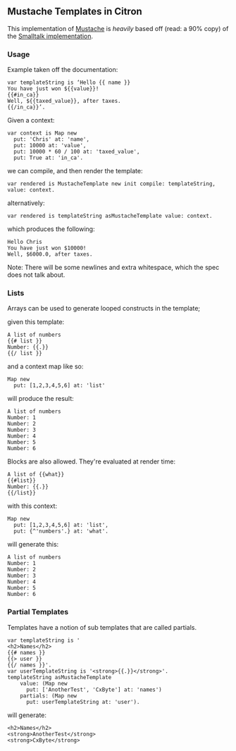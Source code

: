 ## Mustache Templates in Citron

This implementation of [Mustache](https://mustache.github.io) is _heavily_ based off (read: a 90% copy) of the [Smalltalk implementation](https://github.com/noha/mustache).

### Usage
Example taken off the documentation:

```
var templateString is ‘Hello {{ name }}
You have just won ${{value}}!
{{#in_ca}}
Well, ${{taxed_value}}, after taxes.
{{/in_ca}}’.
```

Given a context:
```
var context is Map new
  put: 'Chris' at: 'name',
  put: 10000 at: 'value',
  put: 10000 * 60 / 100 at: 'taxed_value',
  put: True at: 'in_ca'.
```

we can compile, and then render the template:
```
var rendered is MustacheTemplate new init compile: templateString, value: context.
```

alternatively:
```
var rendered is templateString asMustacheTemplate value: context.
```

which produces the following:
```
Hello Chris
You have just won $10000!
Well, $6000.0, after taxes.
```

Note: There will be some newlines and extra whitespace, which the spec does not talk about.

### Lists
Arrays can be used to generate looped constructs in the template;

given this template:
```
A list of numbers
{{# list }}
Number: {{.}}
{{/ list }}
```

and a context map like so:
```
Map new
  put: [1,2,3,4,5,6] at: 'list'
```

will produce the result:
```
A list of numbers
Number: 1
Number: 2
Number: 3
Number: 4
Number: 5
Number: 6
```

Blocks are also allowed. They're evaluated at render time:
```
A list of {{what}}
{{#list}}
Number: {{.}}
{{/list}}
```
with this context:
```
Map new
  put: [1,2,3,4,5,6] at: 'list',
  put: {^'numbers'.} at: 'what'.
```
will generate this:
```
A list of numbers
Number: 1
Number: 2
Number: 3
Number: 4
Number: 5
Number: 6
```

### Partial Templates
Templates have a notion of sub templates that are called partials.

```
var templateString is '
<h2>Names</h2>
{{# names }}
{{> user }}
{{/ names }}'.
var userTemplateString is '<strong>{{.}}</strong>'.
templateString asMustacheTemplate
    value: (Map new
      put: ['AnotherTest', 'CxByte'] at: 'names')
    partials: (Map new
      put: userTemplateString at: 'user').
```

will generate:
```
<h2>Names</h2>
<strong>AnotherTest</strong>
<strong>CxByte</strong>
```
